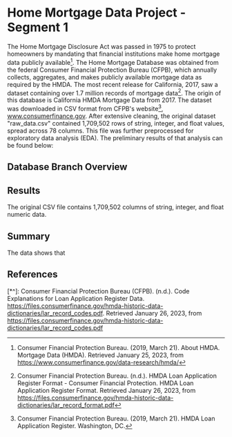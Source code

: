# Home Mortgage Data Project - Segment 1

The Home Mortgage Disclosure Act was passed in 1975 to protect homeowners by mandating that financial institutions make home mortgage data publicly available[^1].
The Home Mortgage Database was obtained from the federal Consumer Financial Protection Bureau (CFPB), which annually collects, aggregates, and makes publicly available mortgage data as required by the HMDA. The most recent release for California, 2017, saw a dataset containing over 1.7 million records of mortgage data[^2].
The origin of this database is California HMDA Mortgage Data from 2017. The dataset was downloaded in CSV format from CFPB's website[^3], www.consumerfinance.gov. After extensive cleaning, the original dataset "raw_data.csv" contained 1,709,502 rows of string, integer, and float values, spread across 78 columns. This file was further preprocessed for exploratory data analysis (EDA). The preliminary results of that analysis can be found below: 

## Database Branch Overview

  




## Results

The original CSV file contains 1,709,502 columns of string, integer, and float numeric data.



## Summary 

The data shows that

## References

[^1]: Consumer Financial Protection Bureau. (2019, March 21). About HMDA. Mortgage Data (HMDA). Retrieved January 25, 2023, from https://www.consumerfinance.gov/data-research/hmda/

[^2]: Consumer Financial Protection Bureau. (n.d.). HMDA Loan Application Register Format - Consumer Financial Protection. HMDA Loan Application Register Format. Retrieved January 26, 2023, from https://files.consumerfinance.gov/hmda-historic-data-dictionaries/lar_record_format.pdf

[^3]: Consumer Financial Protection Bureau. (2019, March 21). HMDA Loan Application Register. Washington, DC.

[^*]: Consumer Financial Protection Bureau (CFPB). (n.d.). Variable List for HMDA Loan Application Register Data. HMDA Loan Application Register Format. Retrieved January 26, 2023, from https://files.consumerfinance.gov/hmda-historic-data-dictionaries/lar_record_format.pdf 

[*^]: Consumer Financial Protection Bureau (CFPB). (n.d.). Code Explanations for Loan Application Register Data. https://files.consumerfinance.gov/hmda-historic-data-dictionaries/lar_record_codes.pdf. Retrieved January 26, 2023, from https://files.consumerfinance.gov/hmda-historic-data-dictionaries/lar_record_codes.pdf 
 